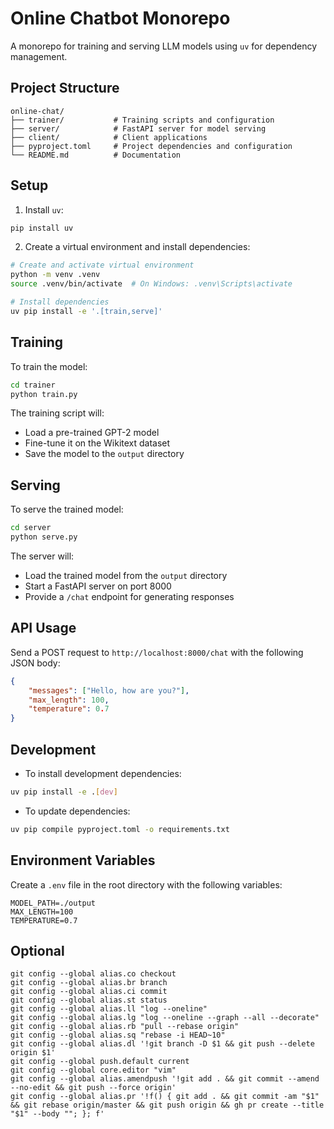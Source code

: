 # Online Chatbot Monorepo

A monorepo for training and serving LLM models using `uv` for dependency management.

## Project Structure

```
online-chat/
├── trainer/           # Training scripts and configuration
├── server/            # FastAPI server for model serving
├── client/            # Client applications
├── pyproject.toml     # Project dependencies and configuration
└── README.md          # Documentation
```

## Setup

1. Install `uv`:
```bash
pip install uv
```

2. Create a virtual environment and install dependencies:
```bash
# Create and activate virtual environment
python -m venv .venv
source .venv/bin/activate  # On Windows: .venv\Scripts\activate

# Install dependencies
uv pip install -e '.[train,serve]'
```

## Training

To train the model:

```bash
cd trainer
python train.py
```

The training script will:
- Load a pre-trained GPT-2 model
- Fine-tune it on the Wikitext dataset
- Save the model to the `output` directory

## Serving

To serve the trained model:

```bash
cd server
python serve.py
```

The server will:
- Load the trained model from the `output` directory
- Start a FastAPI server on port 8000
- Provide a `/chat` endpoint for generating responses

## API Usage

Send a POST request to `http://localhost:8000/chat` with the following JSON body:

```json
{
    "messages": ["Hello, how are you?"],
    "max_length": 100,
    "temperature": 0.7
}
```

## Development

- To install development dependencies:
```bash
uv pip install -e .[dev]
```

- To update dependencies:
```bash
uv pip compile pyproject.toml -o requirements.txt
```

## Environment Variables

Create a `.env` file in the root directory with the following variables:

```
MODEL_PATH=./output
MAX_LENGTH=100
TEMPERATURE=0.7
```

## Optional

```shell
git config --global alias.co checkout
git config --global alias.br branch
git config --global alias.ci commit
git config --global alias.st status
git config --global alias.ll "log --oneline"
git config --global alias.lg "log --oneline --graph --all --decorate"
git config --global alias.rb "pull --rebase origin"
git config --global alias.sq "rebase -i HEAD~10"
git config --global alias.dl '!git branch -D $1 && git push --delete origin $1'
git config --global push.default current
git config --global core.editor "vim"
git config --global alias.amendpush '!git add . && git commit --amend --no-edit && git push --force origin'
git config --global alias.pr '!f() { git add . && git commit -am "$1" && git rebase origin/master && git push origin && gh pr create --title "$1" --body ""; }; f'
```